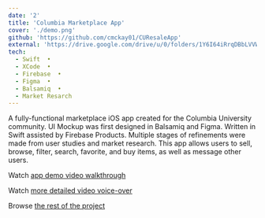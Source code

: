 ```yaml
---
date: '2'
title: 'Columbia Marketplace App'
cover: './demo.png'
github: 'https://github.com/cmckay01/CUResaleApp'
external: 'https://drive.google.com/drive/u/0/folders/1Y6I64iRrqDBbLVVWEguuYX1HQDZFvETk'
tech:
  - Swift  •
  - XCode  •
  - Firebase  •
  - Figma  •
  - Balsamiq  •
  - Market Resarch
---
```


A fully-functional marketplace iOS app created for the Columbia University community. UI Mockup was first designed in Balsamiq and Figma. Written in Swift assisted by Firebase Products. Multiple stages of refinements were made from user studies and market research. This app allows users to sell, browse, filter, search, favorite, and buy items, as well as message other users.

Watch [app demo video walkthrough](demo.gif)

Watch [more detailed video voice-over](https://drive.google.com/file/d/1cklHS10ABPuehcukrWtyaDSLHDWGByrq/view?usp=sharing)

Browse [the rest of the project](https://drive.google.com/drive/u/0/folders/1Y6I64iRrqDBbLVVWEguuYX1HQDZFvETk)
